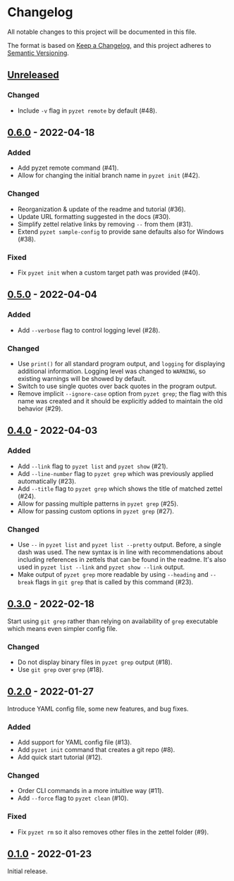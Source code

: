 # Changelog

All notable changes to this project will be documented in this file.

The format is based on [Keep a
Changelog](https://keepachangelog.com/en/1.0.0/), and this project
adheres to [Semantic Versioning](https://semver.org/spec/v2.0.0.html).

## [Unreleased]

### Changed

* Include `-v` flag in `pyzet remote` by default (#48).

## [0.6.0] - 2022-04-18

### Added

* Add pyzet remote command (#41).
* Allow for changing the initial branch name in `pyzet init` (#42).

### Changed

* Reorganization & update of the readme and tutorial (#36).
* Update URL formatting suggested in the docs (#30).
* Simplify zettel relative links by removing `--` from them (#31).
* Extend `pyzet sample-config` to provide sane defaults also for Windows
  (#38).

### Fixed

* Fix `pyzet init` when a custom target path was provided (#40).

## [0.5.0] - 2022-04-04

### Added

* Add `--verbose` flag to control logging level (#28).

### Changed

* Use `print()` for all standard program output, and `logging` for
  displaying additional information. Logging level was changed to
  `WARNING`, so existing warnings will be showed by default.
* Switch to use single quotes over back quotes in the program output.
* Remove implicit `--ignore-case` option from `pyzet grep`; the flag
  with this name was created and it should be explicitly added to
  maintain the old behavior (#29).

## [0.4.0] - 2022-04-03

### Added

* Add `--link` flag to `pyzet list` and `pyzet show` (#21).
* Add `--line-number` flag to `pyzet grep` which was previously applied
  automatically (#23).
* Add `--title` flag to `pyzet grep` which shows the title of matched
  zettel (#24).
* Allow for passing multiple patterns in `pyzet grep` (#25).
* Allow for passing custom options in `pyzet grep` (#27).

### Changed

* Use `--` in `pyzet list` and `pyzet list --pretty` output. Before, a
  single dash was used. The new syntax is in line with recommendations
  about including references in zettels that can be found in the readme.
  It's also used in `pyzet list --link` and `pyzet show --link` output.
* Make output of `pyzet grep` more readable by using `--heading` and
  `--break` flags in `git grep` that is called by this command (#23).

## [0.3.0] - 2022-02-18

Start using `git grep` rather than relying on availability of `grep`
executable which means even simpler config file.

### Changed

* Do not display binary files in `pyzet grep` output (#18).
* Use `git grep` over `grep` (#18).

## [0.2.0] - 2022-01-27

Introduce YAML config file, some new features, and bug fixes.

### Added

* Add support for YAML config file (#13).
* Add `pyzet init` command that creates a git repo (#8).
* Add quick start tutorial (#12).

### Changed

* Order CLI commands in a more intuitive way (#11).
* Add `--force` flag to `pyzet clean` (#10).

### Fixed

* Fix `pyzet rm` so it also removes other files in the zettel folder
  (#9).

## [0.1.0] - 2022-01-23

Initial release.

<!-- Links -->

[Unreleased]: https://github.com/wojdatto/pyzet/compare/v0.6.0...HEAD
[0.6.0]: https://github.com/wojdatto/pyzet/releases/tag/v0.6.0
[0.5.0]: https://github.com/wojdatto/pyzet/releases/tag/v0.5.0
[0.4.0]: https://github.com/wojdatto/pyzet/releases/tag/v0.4.0
[0.3.0]: https://github.com/wojdatto/pyzet/releases/tag/v0.3.0
[0.2.0]: https://github.com/wojdatto/pyzet/releases/tag/v0.2.0
[0.1.0]: https://github.com/wojdatto/pyzet/releases/tag/v0.1.0

